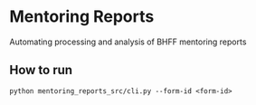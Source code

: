 # Mentoring Reports
Automating processing and analysis of BHFF mentoring reports
## How to run
`python mentoring_reports_src/cli.py --form-id <form-id>`

